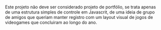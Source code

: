 Este projeto não deve ser considerado projeto de portfólio, se trata apenas de uma estrutura simples de controle em Javascrit, de uma ideia de grupo de amigos que queriam manter registro com um layout visual de jogos de videogames que concluiram ao longo do ano.
